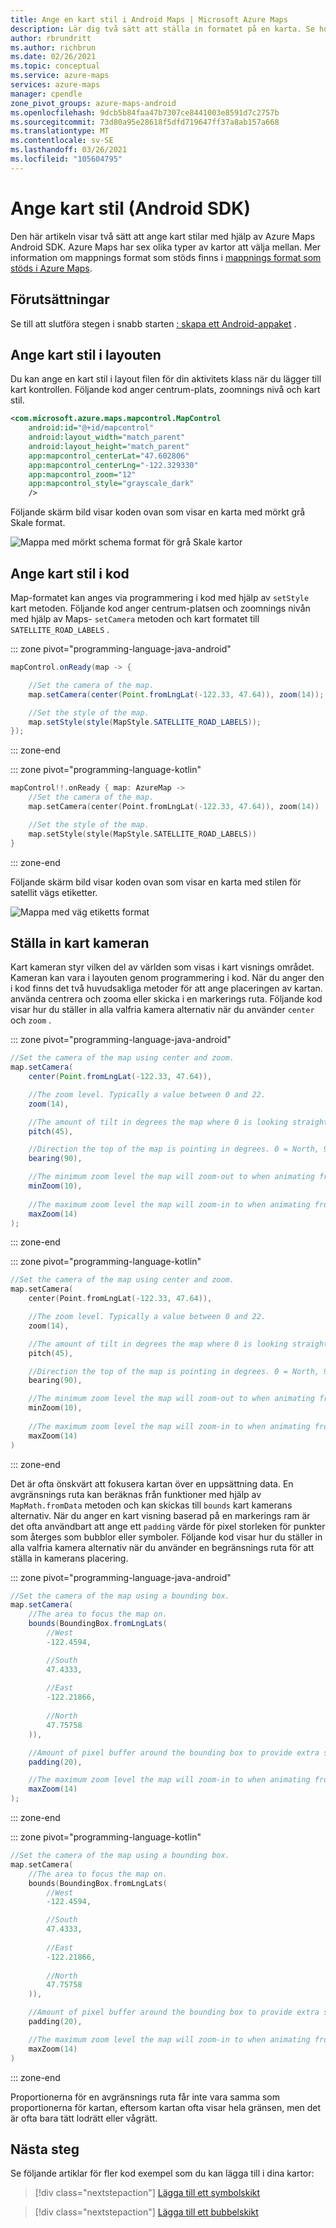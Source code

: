 ```yaml
---
title: Ange en kart stil i Android Maps | Microsoft Azure Maps
description: Lär dig två sätt att ställa in formatet på en karta. Se hur du använder Azure Maps Android SDK i layout filen eller i klassen Activity för att justera formatet.
author: rbrundritt
ms.author: richbrun
ms.date: 02/26/2021
ms.topic: conceptual
ms.service: azure-maps
services: azure-maps
manager: cpendle
zone_pivot_groups: azure-maps-android
ms.openlocfilehash: 9dcb5b84faa47b7307ce8441003e8591d7c2757b
ms.sourcegitcommit: 73d80a95e28618f5dfd719647ff37a8ab157a668
ms.translationtype: MT
ms.contentlocale: sv-SE
ms.lasthandoff: 03/26/2021
ms.locfileid: "105604795"
---
```

# <a name="set-map-style-android-sdk"></a>Ange kart stil (Android SDK)

Den här artikeln visar två sätt att ange kart stilar med hjälp av Azure Maps Android SDK. Azure Maps har sex olika typer av kartor att välja mellan. Mer information om mappnings format som stöds finns i [mappnings format som stöds i Azure Maps](supported-map-styles.md).

## <a name="prerequisites"></a>Förutsättningar

Se till att slutföra stegen i snabb starten [: skapa ett Android-appaket](quick-android-map.md) .

## <a name="set-map-style-in-the-layout"></a>Ange kart stil i layouten

Du kan ange en kart stil i layout filen för din aktivitets klass när du lägger till kart kontrollen. Följande kod anger centrum-plats, zoomnings nivå och kart stil.

```XML
<com.microsoft.azure.maps.mapcontrol.MapControl
    android:id="@+id/mapcontrol"
    android:layout_width="match_parent"
    android:layout_height="match_parent"
    app:mapcontrol_centerLat="47.602806"
    app:mapcontrol_centerLng="-122.329330"
    app:mapcontrol_zoom="12"
    app:mapcontrol_style="grayscale_dark"
    />
```

Följande skärm bild visar koden ovan som visar en karta med mörkt grå Skale format.

![Mappa med mörkt schema format för grå Skale kartor](media/set-android-map-styles/android-grayscale-dark.png)

## <a name="set-map-style-in-code"></a>Ange kart stil i kod

Map-formatet kan anges via programmering i kod med hjälp av `setStyle` kart metoden. Följande kod anger centrum-platsen och zoomnings nivån med hjälp av Maps- `setCamera` metoden och kart formatet till `SATELLITE_ROAD_LABELS` .

::: zone pivot="programming-language-java-android"

```java
mapControl.onReady(map -> {

    //Set the camera of the map.
    map.setCamera(center(Point.fromLngLat(-122.33, 47.64)), zoom(14));

    //Set the style of the map.
    map.setStyle(style(MapStyle.SATELLITE_ROAD_LABELS));
});
```

::: zone-end

::: zone pivot="programming-language-kotlin"

```kotlin
mapControl!!.onReady { map: AzureMap ->
    //Set the camera of the map.
    map.setCamera(center(Point.fromLngLat(-122.33, 47.64)), zoom(14))

    //Set the style of the map.
    map.setStyle(style(MapStyle.SATELLITE_ROAD_LABELS))
}
```

::: zone-end

Följande skärm bild visar koden ovan som visar en karta med stilen för satellit vägs etiketter.

![Mappa med väg etiketts format](media/set-android-map-styles/android-satellite-road-labels.png)

## <a name="setting-the-map-camera"></a>Ställa in kart kameran

Kart kameran styr vilken del av världen som visas i kart visnings området. Kameran kan vara i layouten genom programmering i kod. När du anger den i kod finns det två huvudsakliga metoder för att ange placeringen av kartan. använda centrera och zooma eller skicka i en markerings ruta. Följande kod visar hur du ställer in alla valfria kamera alternativ när du använder `center` och `zoom` .

::: zone pivot="programming-language-java-android"

```java
//Set the camera of the map using center and zoom.
map.setCamera(
    center(Point.fromLngLat(-122.33, 47.64)), 

    //The zoom level. Typically a value between 0 and 22.
    zoom(14),

    //The amount of tilt in degrees the map where 0 is looking straight down.
    pitch(45),

    //Direction the top of the map is pointing in degrees. 0 = North, 90 = East, 180 = South, 270 = West
    bearing(90),

    //The minimum zoom level the map will zoom-out to when animating from one location to another on the map.
    minZoom(10),
    
    //The maximum zoom level the map will zoom-in to when animating from one location to another on the map.
    maxZoom(14)
);
```

::: zone-end

::: zone pivot="programming-language-kotlin"

```kotlin
//Set the camera of the map using center and zoom.
map.setCamera(
    center(Point.fromLngLat(-122.33, 47.64)), 

    //The zoom level. Typically a value between 0 and 22.
    zoom(14),

    //The amount of tilt in degrees the map where 0 is looking straight down.
    pitch(45),

    //Direction the top of the map is pointing in degrees. 0 = North, 90 = East, 180 = South, 270 = West
    bearing(90),

    //The minimum zoom level the map will zoom-out to when animating from one location to another on the map.
    minZoom(10),
    
    //The maximum zoom level the map will zoom-in to when animating from one location to another on the map.
    maxZoom(14)
)
```

::: zone-end

Det är ofta önskvärt att fokusera kartan över en uppsättning data. En avgränsnings ruta kan beräknas från funktioner med hjälp av `MapMath.fromData` metoden och kan skickas till `bounds` kart kamerans alternativ. När du anger en kart visning baserad på en markerings ram är det ofta användbart att ange ett `padding` värde för pixel storleken för punkter som återges som bubblor eller symboler. Följande kod visar hur du ställer in alla valfria kamera alternativ när du använder en begränsnings ruta för att ställa in kamerans placering.

::: zone pivot="programming-language-java-android"

```java
//Set the camera of the map using a bounding box.
map.setCamera(
    //The area to focus the map on.
    bounds(BoundingBox.fromLngLats(
        //West
        -122.4594,

        //South
        47.4333,
        
        //East
        -122.21866,
        
        //North
        47.75758
    )),

    //Amount of pixel buffer around the bounding box to provide extra space around the bounding box.
    padding(20),

    //The maximum zoom level the map will zoom-in to when animating from one location to another on the map.
    maxZoom(14)
);
```

::: zone-end

::: zone pivot="programming-language-kotlin"

```kotlin
//Set the camera of the map using a bounding box.
map.setCamera(
    //The area to focus the map on.
    bounds(BoundingBox.fromLngLats(
        //West
        -122.4594,

        //South
        47.4333,
        
        //East
        -122.21866,
        
        //North
        47.75758
    )),

    //Amount of pixel buffer around the bounding box to provide extra space around the bounding box.
    padding(20),

    //The maximum zoom level the map will zoom-in to when animating from one location to another on the map.
    maxZoom(14)
)
```

::: zone-end

Proportionerna för en avgränsnings ruta får inte vara samma som proportionerna för kartan, eftersom kartan ofta visar hela gränsen, men det är ofta bara tätt lodrätt eller vågrätt.

## <a name="next-steps"></a>Nästa steg

Se följande artiklar för fler kod exempel som du kan lägga till i dina kartor:

> [!div class="nextstepaction"]
> [Lägga till ett symbolskikt](how-to-add-symbol-to-android-map.md)

> [!div class="nextstepaction"]
> [Lägga till ett bubbelskikt](map-add-bubble-layer-android.md)
